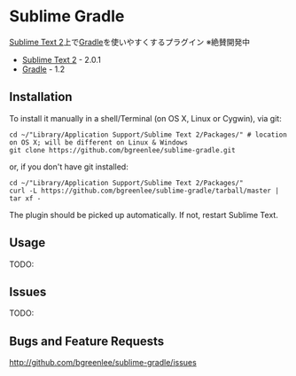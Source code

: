 # Sublime Gradle

[Sublime Text 2](http://www.sublimetext.com/)上で[Gradle](http://www.gradle.org/)を使いやすくするプラグイン
※絶賛開発中

* [Sublime Text 2](http://www.sublimetext.com/) - 2.0.1
* [Gradle](http://www.gradle.org/) - 1.2

## Installation

To install it manually in a shell/Terminal (on OS X, Linux or Cygwin), via git:

    cd ~/"Library/Application Support/Sublime Text 2/Packages/" # location on OS X; will be different on Linux & Windows
    git clone https://github.com/bgreenlee/sublime-gradle.git

or, if you don't have git installed:

    cd ~/"Library/Application Support/Sublime Text 2/Packages/"
    curl -L https://github.com/bgreenlee/sublime-gradle/tarball/master | tar xf -

The plugin should be picked up automatically. If not, restart Sublime Text.

## Usage

TODO:

## Issues

TODO:

## Bugs and Feature Requests

<http://github.com/bgreenlee/sublime-gradle/issues>